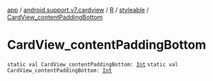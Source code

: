 [app](../../../index.md) / [android.support.v7.cardview](../../index.md) / [R](../index.md) / [styleable](index.md) / [CardView_contentPaddingBottom](./-card-view_content-padding-bottom.md)

# CardView_contentPaddingBottom

`static val CardView_contentPaddingBottom: `[`Int`](https://kotlinlang.org/api/latest/jvm/stdlib/kotlin/-int/index.html)
`static val CardView_contentPaddingBottom: `[`Int`](https://kotlinlang.org/api/latest/jvm/stdlib/kotlin/-int/index.html)